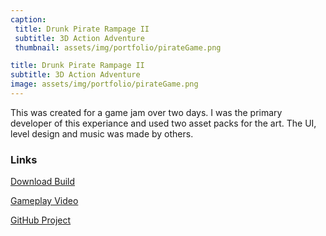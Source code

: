 ```yaml
---
caption:
 title: Drunk Pirate Rampage II
 subtitle: 3D Action Adventure
 thumbnail: assets/img/portfolio/pirateGame.png

title: Drunk Pirate Rampage II
subtitle: 3D Action Adventure
image: assets/img/portfolio/pirateGame.png
---
```

This was created for a game jam over two days. I was the primary developer of this experiance and used two asset packs for the art. The UI, level design and music was made by others.

### Links

[Download Build](https://drive.google.com/file/d/1Nc9cLo8WxmYL2RTnHZhNf8BkBQavdE0C/view?usp=drive_link)

[Gameplay Video](https://youtu.be/nnxmp1lZh94?si=Gfn3SeFugxExo4DH)

[GitHub Project](https://github.com/LukaszDziedziczakSAE/GameJam_24T2_Pirate_UE)